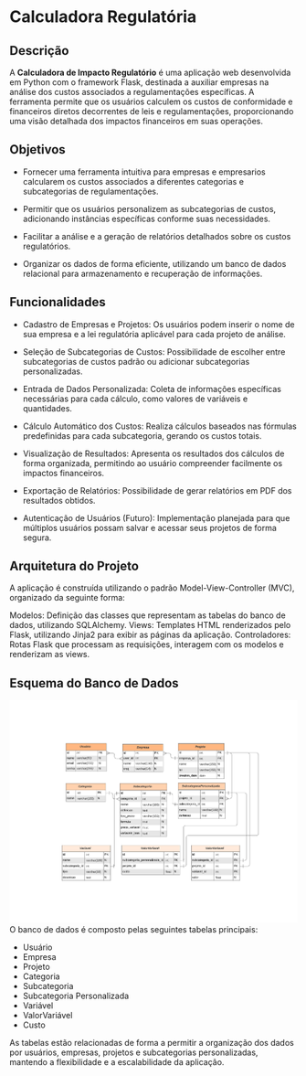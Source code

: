 # Calculadora Regulatória

## Descrição
A **Calculadora de Impacto Regulatório** é uma aplicação web desenvolvida em Python com o framework Flask, destinada a auxiliar empresas na análise dos custos associados a regulamentações específicas. A ferramenta permite que os usuários calculem os custos de conformidade e financeiros diretos decorrentes de leis e regulamentações, proporcionando uma visão detalhada dos impactos financeiros em suas operações.

## Objetivos
- Fornecer uma ferramenta intuitiva para empresas e empresarios calcularem os custos associados a diferentes categorias e subcategorias de regulamentações.

- Permitir que os usuários personalizem as subcategorias de custos, adicionando instâncias específicas conforme suas necessidades.

- Facilitar a análise e a geração de relatórios detalhados sobre os custos regulatórios.

- Organizar os dados de forma eficiente, utilizando um banco de dados relacional para armazenamento e recuperação de informações.

## Funcionalidades

- Cadastro de Empresas e Projetos: Os usuários podem inserir o nome de sua empresa e a lei regulatória aplicável para cada projeto de análise.

- Seleção de Subcategorias de Custos: Possibilidade de escolher entre subcategorias de custos padrão ou adicionar subcategorias personalizadas.

- Entrada de Dados Personalizada: Coleta de informações específicas necessárias para cada cálculo, como valores de variáveis e quantidades.

- Cálculo Automático dos Custos: Realiza cálculos baseados nas fórmulas predefinidas para cada subcategoria, gerando os custos totais.

- Visualização de Resultados: Apresenta os resultados dos cálculos de forma organizada, permitindo ao usuário compreender facilmente os impactos financeiros.

- Exportação de Relatórios: Possibilidade de gerar relatórios em PDF dos resultados obtidos.

- Autenticação de Usuários (Futuro): Implementação planejada para que múltiplos usuários possam salvar e acessar seus projetos de forma segura.

## Arquitetura do Projeto

A aplicação é construída utilizando o padrão Model-View-Controller (MVC), organizado da seguinte forma:

Modelos: Definição das classes que representam as tabelas do banco de dados, utilizando SQLAlchemy.
Views: Templates HTML renderizados pelo Flask, utilizando Jinja2 para exibir as páginas da aplicação.
Controladores: Rotas Flask que processam as requisições, interagem com os modelos e renderizam as views.

## Esquema do Banco de Dados

![esquema do banco de dados](static/images/diagrama_database.png)
O banco de dados é composto pelas seguintes tabelas principais:

- Usuário
- Empresa
- Projeto
- Categoria
- Subcategoria
- Subcategoria Personalizada
- Variável
- ValorVariável
- Custo

As tabelas estão relacionadas de forma a permitir a organização dos dados por usuários, empresas, projetos e subcategorias personalizadas, mantendo a flexibilidade e a escalabilidade da aplicação.